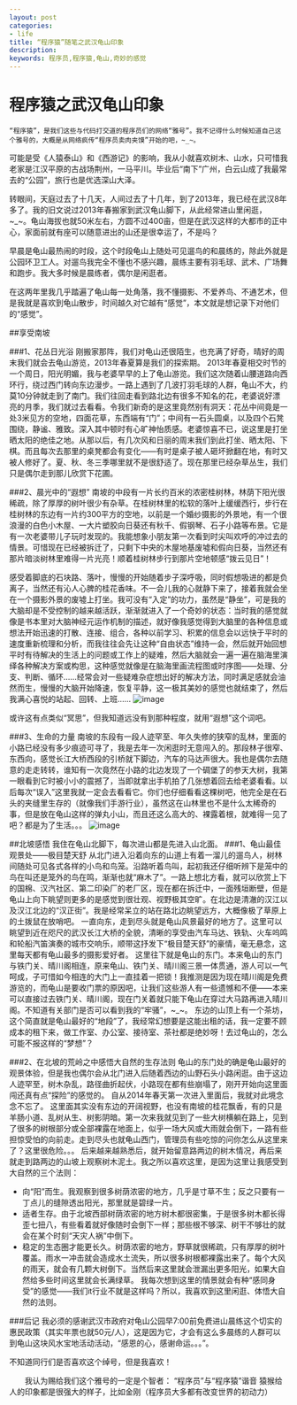 ```yaml
---
layout: post
categories: 
- life 
title: “程序猿”随笔之武汉龟山印象
description: 
keywords: 程序员,程序猿,龟山,奇妙的感觉
---
```


程序猿之武汉龟山印象
==========
    “程序猿”，是我们这些与代码打交道的程序员们的网络“雅号”。我不记得什么时候知道自己这个雅号的，大概是从网络疯传“程序员卖肉夹馍”开始的吧，~_~。

可能是受《人猿泰山》和《西游记》的影响，我从小就喜欢树木、山水，只可惜我老家是江汉平原的古战场荆州，一马平川。毕业后“南下”广州，白云山成了我最常去的“公园”，旅行也是优选深山大泽。

转眼间，天庭过去了十几天，人间过去了十几年，到了2013年，我已经在武汉8年多了。我的旧文说过2013年春搬家到武汉龟山脚下，从此经常进山里闲逛， ~_~。龟山海拔也就50米左右，方圆不过400亩，但是在武汉这样的大都市的正中心，家面前就有座可以随意进出的山还是很幸运了，不是吗？

早晨是龟山最热闹的时段，这个时段龟山上随处可见遛鸟的和晨练的，除此外就是公园环卫工人。对遛鸟我完全不懂也不感兴趣，晨练主要有羽毛球、武术、广场舞和跑步。我大多时候是晨练者，偶尔是闲逛者。

在这两年里我几乎踏遍了龟山每一处角落，我不懂摄影、不爱养鸟、不通艺术，但是我就是喜欢到龟山散步，时间越久对它越有“感觉”，本文就是想记录下对他们的“感觉”。


##享受南坡

###1、花丛日光浴
刚搬家那阵，我们对龟山还很陌生，也充满了好奇，晴好的周末我们就会去龟山游览，2013年春夏算是我们的探索期。
2013年春夏相交时节的一个周日，阳光明媚，我与老婆早早的上了龟山游览。我们这次随着山腰道路向西环行，绕过西门转向东边漫步。一路上遇到了几波打羽毛球的人群，龟山不大，约莫10分钟就走到了南门。我们往回走看到路北边有很多不知名的花，老婆说好漂亮的月季，我们就过去看看。令我们新奇的是这里竟然别有洞天：花丛中间竟是一处3米见方的空地，四面花草，东西端有“门”；中间有一石头圆桌，以及四个石凳围绕，静谧、雅致。深入其中顿时有心旷神怡质感。老婆惊喜不已，说这里是打坐晒太阳的绝佳之地。从那以后，有几次风和日丽的周末我们到此打坐、晒太阳、下棋。而且每次去那里的桌凳都会有变化——有时是桌子被人砸坏掀翻在地，有时又被人修好了。夏、秋、冬三季哪里就不是很舒适了。现在那里已经杂草丛生，我们只是偶尔走到那儿欣赏下花圃。

###2、晨光中的“遐想”
南坡的中段有一片长约百米的浓密桂树林，林荫下阳光很稀疏，除了厚厚的树叶很少有杂草。在桂树林里的松软的落叶上缓缓西行，步行在桂树林的东边有一片约300平方的空地，以前是一个婚纱摄影的外景地，有一个很浪漫的白色小木屋、一大片塑胶向日葵还有秋千、假钢琴、石子小路等布景。它是有一次老婆带儿子玩时发现的。我能想象小朋友第一次看到时尖叫欢呼的冲过去的情景。可惜现在已经被拆迁了，只剩下中央的木屋地基废墟和假向日葵，当然还有那片暗淡树林里难得一片光亮！顺着桂树林步行到那片空地顿感“拨云见日”！

感受着脚底的石块路、落叶，慢慢的开始随着步子深呼吸，同时假想吸进的都是负离子，当然还有沁人心脾的桂花香味。不一会儿我的心就静下来了，接着我就会坐在一个摄影外景的废墟上打坐。我可没有“入定”的功力，虽然是“静坐”，可是我的大脑却是不受控制的越来越活跃，渐渐就进入了一个奇妙的状态：当时我的感觉就像是书本里对大脑神经元运作机制的描述，就好像我感觉得到大脑里的各种信息或想法开始迅速的打散、连接、组合，各种以前学习、积累的信息会以远快于平时的速度重新梳理和分析，而我往往会先让这种“自由状态”维持一会，然后就开始回想平时有待解决的生活上的问题或工作上的疑难，然后大脑就会一遍一遍在脑海里演绎各种解决方案或构思，这种感觉就像是在脑海里画流程图或时序图——处理、分支、判断、循环……经常会对一些疑难杂症想出好的解决方法，同时满足感就会油然而生，慢慢的大脑开始降速，恢复平静，这一极其美妙的感觉也就结束了，然后我满心喜悦的站起、回转、上班……
![image](http://)

或许这有点类似“冥思”，但我知道远没有到那种程度，就用“遐想”这个词吧。

###3、生命的力量
南坡的东段有一段人迹罕至、年久失修的狭窄的乱林，里面的小路已经没有多少痕迹可寻了，我是去年一次闲逛时无意闯入的。那段林子很窄、东西向，感觉长江大桥西段的引桥就下脚边，汽车的马达声很大。我也是偶尔去随意的走走转转，谁知有一次竟然在小路的北边发现了一个碉堡了的参天大树，我第一眼看到它时被小小的震撼了，当即就拿出手机拍了几张想着回去给老婆看看。以后每次“误入”这里我就一定会去看看它。你们也仔细看看这棵树吧，他完全是在石头的夹缝里生存的（就像我们手游行业），虽然这在山林里也不是什么太稀奇的事，但是放在龟山这样的弹丸小山，而且还这么高大的、裸露着根，就难得一见了吧？都是为了生活。。。
![image](http://)


##北坡感悟
我住在龟山北脚下，每次进山都是先进入山北面。
###1、龟山最佳观景处——极目楚天舒
从北门进入沿着向东的山道上有着一溜儿的遛鸟人，树林间随处可见各式各样的小鸟和鸟笼。沿路听着鸟叫，起初我还仔细听辨下是笼中的鸟在叫还是笼外的鸟在鸣，渐渐也就“麻木了”。一路上想北方看，就可以欣赏上下的国棉、汉汽社区、第二印染厂的老厂区，现在都在拆迁中，一面残垣断壁，但是龟山上向下眺望则更多的是感觉到很壮观、视野极其空旷。在北边是清澈的汉江以及汉江北边的“汉正街”。我是经常呆立的站在路北边眺望远方，大概像极了草原上的土拨鼠在放哨吧。
一直向东，走到尽头就是龟山风景最好的地方了。这里可以眺望到近在咫尺的武汉长江大桥的全貌，清晰的享受由汽车马达、铁轨、火车呜鸣和轮船汽笛演奏的城市交响乐，顺带这抒发下“极目楚天舒”的豪情，毫无悬念，这里每天都有龟山最多的摄影爱好者。
这里往下就是龟山的东门。本来龟山的东门与铁门关、晴川阁相连，原来龟山、铁门关、晴川阁三景一体贯通，游人可以一气呵成，子可惜如今相连的大门上一直挂着一把锁！我推测是因为现在晴川阁是免费游览的，而龟山是要收门票的原因吧，让我们这些游人有一些遗憾和不便——本来可以直接过去铁门关、晴川阁，现在门关着就只能下龟山在穿过大马路再进入晴川阁。不知道有关部门是否可以看到我的“牢骚”，~_~。
东边的山顶上有一个茶坊，这个简直就是龟山最好的“地段”了，我经常幻想要是这能出租的话，我一定要不顾成本的租下来，做工作室、办公室、接待室、茶社都是绝妙呀！去过龟山的，怎么可能不报这样的“梦想”？

###2、在北坡的荒岭之中感悟大自然的生存法则
龟山的东门处的确是龟山最好的观景体验，但是我也偶尔会从北门进入后随着西边的山野石头小路闲逛。由于这边人迹罕至，树木杂乱，路径曲折起伏，小路现在都有些崩塌了，刚开开始向这里面闯还真有点“探险”的感觉的。
自从2014年春天第一次进入里面后，我就对此境念念不忘了。
这里面其实没有东边的开阔视野，也没有南坡的桂花飘香，有的只是羊肠小道、乱树从生、树影阴暗。第一次来我就见到了一些大树横躺在路上，见到了很多的树根部分或全部裸露在地面上，似乎一场大风或大雨就会倒下，一路有些担惊受怕的向前走。走到尽头也就龟山西门，管理员有些吃惊的问你怎么从这里来了？这里很危险。。。
后来越来越熟悉后，就开始留意路两边的树木情况，再后来就走到路两边的山坡上观察树木泥土。我之所以喜欢这里，是因为这里让我感受到大自然的三个法则：
+ 向“阳”而生。我观察到很多树荫浓密的地方，几乎是寸草不生；反之只要有一丁点儿的缝隙透出阳光，那里就是碧绿一片。
+ 适者生存。由于北坡西部树荫浓密的地方树木都很密集，于是很多树木都长得歪七扭八，有些看着就好像随时会倒下一样；那些根不够深、树干不够壮的就会在某个时刻“天灾人祸”中倒下。
+ 稳定的生态圈才能更长久。树荫浓密的地方，野草就很稀疏，只有厚厚的树叶覆盖。雨水一冲击就会造成水土流失，所以很多树根都裸露出来了。每个大风的雨天，就会有几颗大树倒下。当然后来这里就会泄漏出更多阳光，如果大自然给多些时间这里就会长满绿草。
我每次想到这里的情景就会有种“感同身受”的感觉——我们it行业不就是这样吗？所以，我喜欢到这里闲逛、体悟大自然的法则。







###后记
我必须的感谢武汉市政府对龟山公园早7:00前免费进山晨练这个切实的惠民政策（其实年票也就50元/人），这是因为它，才会有这么多晨练的人群可以到龟山这块风水宝地活动活动，“感恩的心，感谢命运。。。”。

不知道同行们是否喜欢这个绰号，但是我喜欢！
    
    
　　我认为赐给我们这个雅号的一定是个智者：
“程序员”与“程序猿”谐音
猿猴给人的印象都是很强大的样子，比如金刚（程序员大多都有改变世界的初动力）


